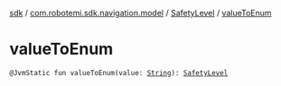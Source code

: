 [sdk](../../index.md) / [com.robotemi.sdk.navigation.model](../index.md) / [SafetyLevel](index.md) / [valueToEnum](./value-to-enum.md)

# valueToEnum

`@JvmStatic fun valueToEnum(value: `[`String`](https://kotlinlang.org/api/latest/jvm/stdlib/kotlin/-string/index.html)`): `[`SafetyLevel`](index.md)